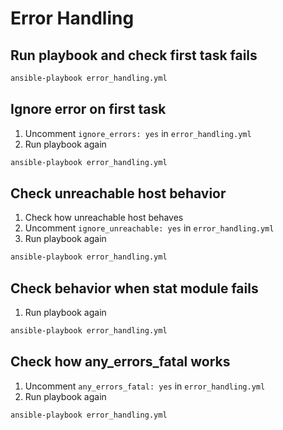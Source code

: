 # Error Handling

## Run playbook and check first task fails

```bash
ansible-playbook error_handling.yml
```

## Ignore error on first task

1. Uncomment `ignore_errors: yes` in `error_handling.yml`
2. Run playbook again

```bash
ansible-playbook error_handling.yml
```

## Check unreachable host behavior

1. Check how unreachable host behaves
2. Uncomment `ignore_unreachable: yes` in `error_handling.yml`
3. Run playbook again

```bash
ansible-playbook error_handling.yml
```

## Check behavior when stat module fails

1. Run playbook again

```bash
ansible-playbook error_handling.yml
```

## Check how any_errors_fatal works

1. Uncomment `any_errors_fatal: yes` in `error_handling.yml`
2. Run playbook again

```bash
ansible-playbook error_handling.yml
```